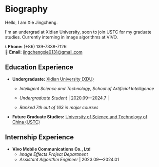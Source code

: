 # **Biography**

Hello, I am Xie Jingcheng.

I'm an undergrad at Xidian University, soon to join USTC for my graduate studies. Currently interning in image algorithms at VIVO.

📞 **Phone:** (+86) 139-7338-7126  
📧 **Email:** jingchengxie0131@gmail.com

## Education Experience

- **Undergraduate:** [Xidian University (XDU)](https://www.xidian.edu.cn/)

  - *Intelligent Science and Technology, School of Artificial Intelligence*  

  - *Undergraduate Student* | 2020.09—2024.7 |
  - *Ranked 7th out of 163 in major courses*

- **Future Graduate Studies:** [University of Science and Technology of China (USTC)](http://www.ustc.edu.cn/)

## Internship Experience

- **Vivo Mobile Communications Co., Ltd**
  - *Image Effects Project Department*
  - *Assistant Algorithm Engineer* | 2023.09—2024.01
